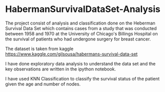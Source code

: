 # HabermanSurvivalDataSet-Analysis
The project consist of analysis and classification done on the Heberman Survival Data Set which contains cases from a study 
that was conducted between 1958 and 1970 at the University of Chicago's Billings Hospital on the survival of patients who had 
undergone surgery for breast cancer.

The dataset is taken from kaggle
https://www.kaggle.com/gilsousa/habermans-survival-data-set

I have done exploratory data analysis to understand the data set and the key observations are written in the ipython notebook.

I have used KNN Classification to classify the survival status of the patient given the age and number of nodes.
